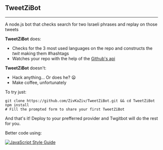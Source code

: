 ## TweetZiBot ##
----------
A node.js bot that checks search for two Israeli phrases and replay on those tweets

**TweetZiBot** does:

 - Checks for the 3 most used languages on the repo and constructs the *twit* making them #hashtags
 - Watches your repo with the help of the [Github's api](https://developer.github.com/v3/)

**TweetZiBot** doesn't:

 - Hack anything... Or does he? :frowning:
 - Make coffee, unfortunately

To try just:

    git clone https://github.com/ZivKaZiv/TweetZiBot.git && cd TweetZiBot
    npm install
    # Fill the prompted form to share your first TweetZiBot
 And that's it! Deploy to your prefferred provider and Twgitbot will do the rest for you.

Better code using:

[![JavaScript Style Guide](https://cdn.rawgit.com/feross/standard/master/badge.svg)](https://github.com/feross/standard)
